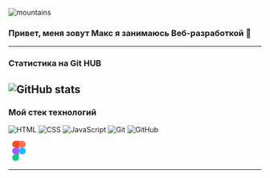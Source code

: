 ![mountains](https://c4.wallpaperflare.com/wallpaper/482/58/519/leaves-plants-neon-hd-wallpaper-preview.jpg)        

### Привет, меня зовут Макс я занимаюсь Веб-разработкой 👋  
---
### Статистика на Git HUB
![GitHub stats](https://github-readme-stats.vercel.app/api?username=maksimdanilin218&show_icons=true&hide=prs,issues,contribs&theme=dark)
---
### Мой стек технологий
![HTML](https://img.shields.io/badge/-HTML-333?style=for-the-badge&logo=html5)
![CSS](https://img.shields.io/badge/-CSS-333?style=for-the-badge&logo=css3&logoColor=blue)
![JavaScript](https://img.shields.io/badge/-JavaScript-333?style=for-the-badge&logo=javascript)
![Git](https://img.shields.io/badge/-Git-333?style=for-the-badge&logo=Git)
![GitHub](https://img.shields.io/badge/-GitHub-333?style=for-the-badge&logo=GitHub)

<div>
  <img src="https://github.com/devicons/devicon/blob/master/icons/figma/figma-original.svg" title="Figma" alt="Java" width="40" height="40"/>&nbsp;

</div>

---

